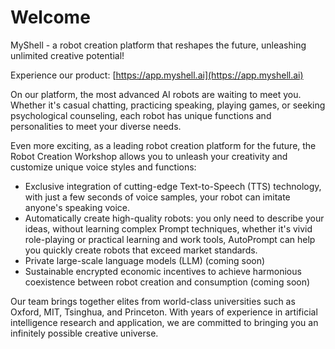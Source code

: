 # Welcome

MyShell - a robot creation platform that reshapes the future, unleashing unlimited creative potential!

Experience our product: [https://app.myshell.ai](https://app.myshell.ai)

On our platform, the most advanced AI robots are waiting to meet you. Whether it's casual chatting, practicing speaking, playing games, or seeking psychological counseling, each robot has unique functions and personalities to meet your diverse needs.

Even more exciting, as a leading robot creation platform for the future, the Robot Creation Workshop allows you to unleash your creativity and customize unique voice styles and functions:

* Exclusive integration of cutting-edge Text-to-Speech (TTS) technology, with just a few seconds of voice samples, your robot can imitate anyone's speaking voice.
* Automatically create high-quality robots: you only need to describe your ideas, without learning complex Prompt techniques, whether it's vivid role-playing or practical learning and work tools, AutoPrompt can help you quickly create robots that exceed market standards.
* Private large-scale language models (LLM) (coming soon)
* Sustainable encrypted economic incentives to achieve harmonious coexistence between robot creation and consumption (coming soon)

Our team brings together elites from world-class universities such as Oxford, MIT, Tsinghua, and Princeton. With years of experience in artificial intelligence research and application, we are committed to bringing you an infinitely possible creative universe.